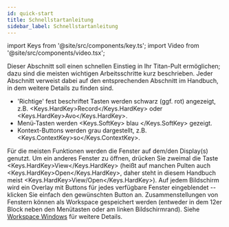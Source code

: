 ```yaml
---
id: quick-start
title: Schnellstartanleitung
sidebar_label: Schnellstartanleitung
---
```


import Keys from '@site/src/components/key.ts';
import Video from '@site/src/components/video.tsx';

Dieser Abschnitt soll einen schnellen Einstieg in Ihr Titan-Pult
ermöglichen; dazu sind die meisten wichtigen Arbeitsschritte kurz
beschrieben. Jeder Abschnitt verweist dabei auf den entsprechenden
Abschnitt im Handbuch, in dem weitere Details zu finden sind.

-	'Richtige' fest beschriftet Tasten werden schwarz (ggf. rot) angezeigt,
	z.B. <Keys.HardKey>Record</Keys.HardKey> oder <Keys.HardKey>Avo</Keys.HardKey>.
-	Menü-Tasten werden <Keys.SoftKey> blau </Keys.SoftKey> gezeigt. 
-	Kontext-Buttons werden grau dargestellt, z.B. <Keys.ContextKey>so</Keys.ContextKey>.


Für die meisten Funktionen werden die Fenster auf dem/den Display(s)
genutzt. Um ein anderes Fenster zu öffnen, drücken Sie zweimal die Taste
<Keys.HardKey>View</Keys.HardKey> (heißt auf manchen Pulten auch <Keys.HardKey>Open</Keys.HardKey>, daher steht in diesem
Handbuch meist <Keys.HardKey>View/Open</Keys.HardKey>). Auf jedem Bildschirm wird ein Overlay mit
Buttons für jedes verfügbare Fenster eingeblendet -- klicken Sie einfach
den gewünschten Button an. Zusammenstellungen von Fenstern können als
Workspace gespeichert werden (entweder in dem 12er Block neben den
Menütasten oder am linken Bildschirmrand). Siehe [Workspace Windows](./titan-basics/workspace-windows.md) für weitere Details.
